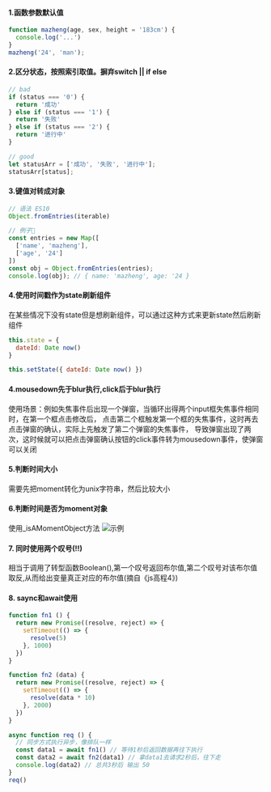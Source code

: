 #### 1.函数参数默认值
```javascript
function mazheng(age, sex, height = '183cm') {
  console.log('...')
}
mazheng('24', 'man');
```

#### 2.区分状态，按照索引取值。摒弃switch || if else
```javascript
// bad
if (status === '0') {
  return '成功'
} else if (status === '1') {
  return '失败'
} else if (status === '2') {
  return '进行中'
}

// good
let statusArr = ['成功', '失败', '进行中'];
statusArr[status];
```

#### 3.键值对转成对象
```javascript
// 语法 ES10
Object.fromEntries(iterable)

// 例子🌰
const entries = new Map([
  ['name', 'mazheng'],
  ['age', '24']
])
const obj = Object.fromEntries(entries);
console.log(obj); // { name: 'mazheng', age: '24 }
```

#### 4.使用时间戳作为state刷新组件
在某些情况下没有state但是想刷新组件，可以通过这种方式来更新state然后刷新组件
```javascript
this.state = {
  dateId: Date now()
}

this.setState({ dateId: Date now() })
```

#### 4.mousedown先于blur执行,click后于blur执行
使用场景：例如失焦事件后出现一个弹窗，当循环出得两个input框失焦事件相同时，在第一个框点击修改后，
点击第二个框触发第一个框的失焦事件，这时再去点击弹窗的确认，实际上先触发了第二个弹窗的失焦事件，
导致弹窗出现了两次，这时候就可以把点击弹窗确认按钮的click事件转为mousedown事件，使弹窗可以关闭

#### 5.判断时间大小
需要先把moment转化为unix字符串，然后比较大小

#### 6.判断时间是否为moment对象
使用_isAMomentObject方法
![示例](http://pic.yupoo.com/mazhenghjj/28736148/682e4f17.png)

#### 7. 同时使用两个叹号(!!)
相当于调用了转型函数Boolean(),第一个叹号返回布尔值,第二个叹号对该布尔值取反,从而给出变量真正对应的布尔值(摘自《js高程4》)

#### 8. saync和await使用
```javascript
function fn1 () {
  return new Promise((resolve, reject) => {
    setTimeout(() => {
      resolve(5)
    }, 1000)
  })
}

function fn2 (data) {
  return new Promise((resolve, reject) => {
    setTimeout(() => {
      resolve(data * 10)
    }, 2000)
  })
}

async function req () {
  // 同步方式执行异步，像排队一样
  const data1 = await fn1() // 等待1秒后返回数据再往下执行
  const data2 = await fn2(data1) // 拿data1去请求2秒后，往下走
  console.log(data2) // 总共3秒后 输出 50
}
req()
```
